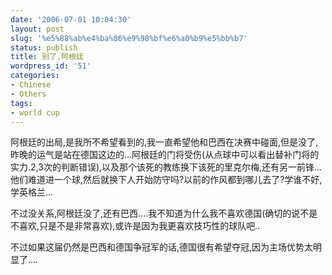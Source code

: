 ```yaml
---
date: '2006-07-01 10:04:30'
layout: post
slug: '%e5%88%ab%e4%ba%86%e9%98%bf%e6%a0%b9%e5%bb%b7'
status: publish
title: 别了,阿根廷
wordpress_id: '51'
categories:
- Chinese
- Others
tags:
- world cup
---
```





阿根廷的出局,是我所不希望看到的,我一直希望他和巴西在决赛中碰面,但是没了,昨晚的运气是站在德国这边的...阿根廷的门将受伤(从点球中可以看出替补门将的实力.2,3次的判断错误),以及那个该死的教练换下该死的里克尔梅,还有另一前锋...他们难道进一个球,然后就换下人开始防守吗?以前的作风都到哪儿去了?学谁不好,学英格兰...




不过没关系,阿根廷没了,还有巴西....我不知道为什么我不喜欢德国(确切的说不是不喜欢,只是不是非常喜欢),或许是因为我更喜欢技巧性的球队吧..




不过如果这届仍然是巴西和德国争冠军的话,德国很有希望夺冠,因为主场优势太明显了....



